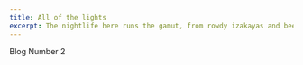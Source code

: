 ```yaml
---
title: All of the lights
excerpt: The nightlife here runs the gamut, from rowdy izakayas and beer bars, to red-light entertainment and the infamous Robot Restaurant.
---
```


Blog Number 2